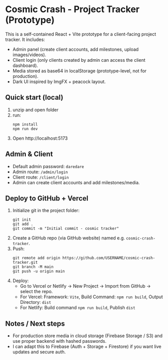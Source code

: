 # Cosmic Crash - Project Tracker (Prototype)

This is a self-contained React + Vite prototype for a client-facing project tracker.
It includes:
- Admin panel (create client accounts, add milestones, upload images/videos).
- Client login (only clients created by admin can access the client dashboard).
- Media stored as base64 in localStorage (prototype-level, not for production).
- Dark UI inspired by ImgFX + peacock layout.

## Quick start (local)
1. unzip and open folder
2. run:
   ```
   npm install
   npm run dev
   ```
3. Open http://localhost:5173

## Admin & Client
- Default admin password: `daredare`
- Admin route: `/admin/login`
- Client route: `/client/login`
- Admin can create client accounts and add milestones/media.

## Deploy to GitHub + Vercel
1. Initialize git in the project folder:
   ```
   git init
   git add .
   git commit -m "Initial commit - cosmic tracker"
   ```
2. Create a GitHub repo (via GitHub website) named e.g. `cosmic-crash-tracker`.
3. Push:
   ```
   git remote add origin https://github.com/USERNAME/cosmic-crash-tracker.git
   git branch -M main
   git push -u origin main
   ```
4. Deploy:
   - Go to Vercel or Netlify -> New Project -> Import from GitHub -> select the repo.
   - For Vercel: Framework: `Vite`, Build Command: `npm run build`, Output Directory: `dist`
   - For Netlify: Build command `npm run build`, Publish `dist`

## Notes / Next steps
- For production store media in cloud storage (Firebase Storage / S3) and use proper backend with hashed passwords.
- I can adapt this to Firebase (Auth + Storage + Firestore) if you want live updates and secure auth.
